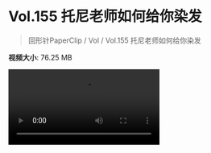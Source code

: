 # Vol.155 托尼老师如何给你染发

> 回形针PaperClip / Vol / Vol.155 托尼老师如何给你染发

**视频大小**: 76.25 MB

<div class="video"><video src="https://file.hsyhx.top/archive/PaperClip/Vol/155.mp4" controls preload>🤔 您的浏览器不支持 video 标签</video></div>